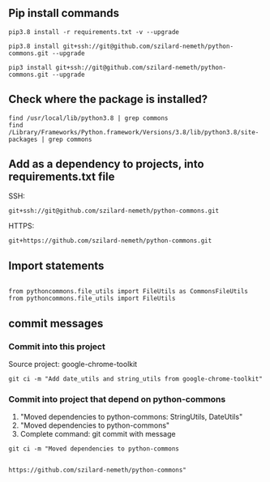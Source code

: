 

## Pip install commands
```
pip3.8 install -r requirements.txt -v --upgrade

pip3.8 install git+ssh://git@github.com/szilard-nemeth/python-commons.git --upgrade

pip3 install git+ssh://git@github.com/szilard-nemeth/python-commons.git --upgrade
```



## Check where the package is installed?
```
find /usr/local/lib/python3.8 | grep commons
find /Library/Frameworks/Python.framework/Versions/3.8/lib/python3.8/site-packages | grep commons
```

## Add as a dependency to projects, into requirements.txt file

SSH:
```
git+ssh://git@github.com/szilard-nemeth/python-commons.git
```

HTTPS:
```
git+https://github.com/szilard-nemeth/python-commons.git
```


## Import statements
```

from pythoncommons.file_utils import FileUtils as CommonsFileUtils
from pythoncommons.file_utils import FileUtils
```


## commit messages

### Commit into this project
Source project: google-chrome-toolkit
```
git ci -m "Add date_utils and string_utils from google-chrome-toolkit"
```

### Commit into project that depend on python-commons
1. "Moved dependencies to python-commons: StringUtils, DateUtils"
2. "Moved dependencies to python-commons"
3. Complete command: git commit with message
```
git ci -m "Moved dependencies to python-commons


https://github.com/szilard-nemeth/python-commons"
```
